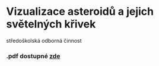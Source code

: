 # Vizualizace asteroidů a jejich světelných křivek
středoškolská odborná činnost

### .pdf dostupné <a href="https://sirrah.troja.mff.cuni.cz/~mira/tmp/diplomky/Broz_2024.pdf">zde</a>
